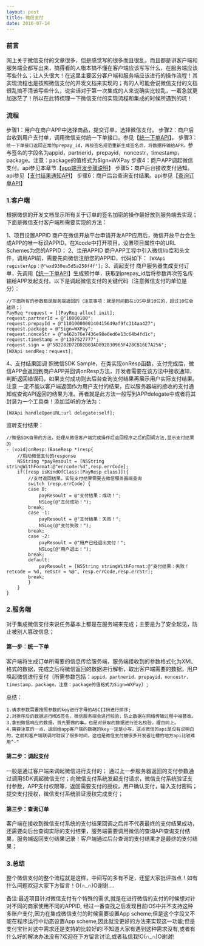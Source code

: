 ```yaml
---
layout: post
title: 微信支付
date: 2016-07-14
---
```


### 前言
网上关于微信支付的文章很多，但是感觉写的很多而且很乱，而且都是讲客户端和服务端全都写出来，搞得看的人根本搞不懂在客户端应该写写什么，在服务端应该写些什么；让人头很大！在这里主要区分客户端和服务端应该进行的操作流程！其实现流程也是按照微信支付的开发文档来实现的；有的人可能会说微信支付的文档很乱搞不清该写些什么，说实话对于第一次集成的人来说确实比较乱，一着急就更加迷茫了！所以在此特梳理一下微信支付的实现流程和集成的时候所遇到的坑！

### 流程
步骤1：用户在商户APP中选择商品，提交订单，选择微信支付。
步骤2：商户后台收到用户支付单，调用微信支付统一下单接口。参见【[统一下单API](https://pay.weixin.qq.com/wiki/doc/api/app/app.php?chapter=9_1)】。
步骤3：`统一下单接口返回正常的prepay_id，再按签名规范重新生成签名后，将数据传输给APP。`参与签名的字段名为appid，partnerid，prepayid，noncestr，timestamp，package。注意：package的值格式为Sign=WXPay
步骤4：商户APP调起微信支付。api参见本章节【[app端开发步骤说明](https://pay.weixin.qq.com/wiki/doc/api/app/app.php?chapter=8_5)】
步骤5：商户后台接收支付通知。api参见【[支付结果通知API](https://pay.weixin.qq.com/wiki/doc/api/app/app.php?chapter=9_7)】
步骤6：商户后台查询支付结果。api参见【[查询订单API](https://pay.weixin.qq.com/wiki/doc/api/app/app.php?chapter=9_2)】


### 1.客户端
根据微信的开发文档显示所有关于订单的签名加密的操作最好放到服务端去实现；下面是微信支付客户端所需要实现的方法：

1、项目设置APPID
商户在微信开放平台申请开发APP应用后，微信开放平台会生成APP的唯一标识APPID。在Xcode中打开项目，设置项目属性中的URL Schemes为您的APPID；
2、注册APPID
商户APP工程中引入微信lib库和头文件，调用API前，需要先向微信注册您的APPID，代码如下：
```[WXApi registerApp：@"wxd930ea5d5a258f4f"];```
3、调起支付
商户服务器生成支付订单，先调用【[统一下单API](https://pay.weixin.qq.com/wiki/doc/api/app/app.php?chapter=9_1)】生成预付单，获取到prepay_id后将参数再次签名传输给APP发起支付。以下是调起微信支付的关键代码（注意微信支付的单位是分）：
```
//下面所有的参数都是服务端返回的（注意事项：就是时间戳在iOS中是10位的，超过10位会越界；）
PayReq *request = [[PayReq alloc] init];
request.partnerId = @"10000100";
request.prepayId = @"1101000000140415649af9fc314aa427";
request.package = @"Sign=WXPay";
request.nonceStr = @"a462b76e7436e98e0ed6e13c64b4fd1c";
request.timeStamp = @"1397527777";
request.sign = @"582282D72DD2B03AD892830965F428CB16E7A256";
[WXApi sendReq：request];
```
4、支付结果回调
照微信SDK Sample，在类实现onResp函数，支付完成后，微信APP会返回到商户APP并回调onResp方法，开发者需要在该方法中接收通知，判断返回错误码，如果支付成功则去后台查询支付结果再展示用户实际支付结果。注意    一定不能以客户端返回作为用户支付的结果，应以服务器端的接收的支付通知或查询API返回的结果为准。再者就是此方法一般写到APPdelegate中或者将其封装为一个工具类！添加监听的方法为：
```
[WXApi handleOpenURL:url delegate:self];
```
监听支付结果：
```
//微信SDK自带的方法，处理从微信客户端完成操作后返回程序之后的回调方法,显示支付结果的
- (void)onResp:(BaseResp *)resp{
    //启动微信支付的response
    NSString *payResoult = [NSString stringWithFormat:@"errcode:%d",resp.errCode];
    if([resp isKindOfClass:[PayResp class]]){
        //支付返回结果，实际支付结果需要去微信服务器端查询
        switch (resp.errCode) {
        case 0:
            payResoult = @"支付结果：成功！";
            NSLog(@"支付成功！");
        break;
        case -1:
            payResoult = @"支付结果：失败！";
            NSLog(@"支付失败！");
        break;
        case -2:
            payResoult = @"用户已经退出支付！";
            NSLog(@"用户退出！");
        break;
        default:
            payResoult = [NSString stringWithFormat:@"支付结果：失败！retcode = %d, retstr = %@", resp.errCode,resp.errStr];
        break;
        }
    }
}
```

### 2.服务端
对于集成微信支付来说任务基本上都是在服务端来完成；主要是为了安全起见，防止被别人篡改信息；
#### 第一步：统一下单
客户端将生成订单所需要的信息传给服务端，服务端接收到的参数格式化为XML格式的数据，完成之后将微信返回的数据进行解析，取出客户端需要的数据，用户唤起微信进行支付（所需参数包括：`appid，partnerid，prepayid，noncestr，timestamp，package。注意：package的值格式为Sign=WXPay`）;

总结：
```
1.请求参数需要按照参数的key进行字母的ASCII码进行排序;
2.对排序后的数据进行MD5签名，微信服务端会进行校验，防止数据在网络传输过程中被篡改。
3.拿到微信响应的数据，首先要做的事，也是对获取的数据进行签名校验，理由同上。
4.需要注意的一点，返回给app客户端的数据的key一定是小写，这点微信的api是没有说明白的，之前和客户端联调时耽误了很多时间，这也是微信支付被很多开发者吐槽的地方api比较难用^-^
```

#### 第二步：调起支付
一般是通过客户端来调起微信进行支付的；
通过上一步服务器返回的支付参数通过调用SDK调起微信支付；向微信支付系统发起支付请求，微信支付系统验证支付参数，APP支付权限等，返回需要支付的授权，用户确认支付，输入支付密码；提交支付授权，微信支付系统验证授权完成支付；

#### 第三步：查询订单
客户端在接收到微信支付系统的支付结果回调之后并不代表最终的支付结果成功，还需要向后台查询实际的支付结果，服务端需要调用微信的查询API查询支付结果，服务端返回支付结果记录！客户端通过后台查询的支付结果才是最终的支付结果；

### 3.总结
整个微信支付的整个流程就是这样，中间写的多有不足，还望大家批评指点！如有什么问题欢迎大家下方留言！O(∩_∩)O谢谢....

备注:最近项目针对微信支付有个特殊的需求,就是在进行微信的支付的时候想对针对不同的商家使用不同的APPID, 经过一番查找之后发现目前iOS中并不支持这种多账户支付,因为在集成微信支付的时候需要设置App scheme;但是这个字段又不能在程序运行中动态设置App scheme,因此就没更好的方法来实现这一功能;但是支付宝针对这中需求还是支持的比较好的!不知道大家有遇到这种需求没有,或者有什么好的解决办法没有?欢迎在下方留言讨论,或者私信我!O(∩_∩)O谢谢!
